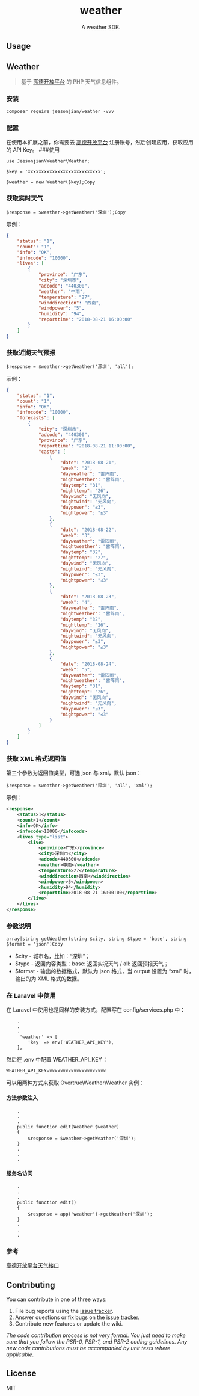 <h1 align="center"> weather </h1>

<p align="center"> A weather SDK.</p>

## Usage

## Weather
> 基于  [高德开放平台](https://lbs.amap.com/dev/id/newuser) 的 PHP 天气信息组件。
### 安装
~~~shell script
composer require jeesonjian/weather -vvv
~~~

### 配置
在使用本扩展之前，你需要去 [高德开放平台](https://lbs.amap.com/dev/id/newuser) 注册账号，然后创建应用，获取应用的 API Key。
###使用
~~~
use Jeesonjian\Weather\Weather;

$key = 'xxxxxxxxxxxxxxxxxxxxxxxxxxx';

$weather = new Weather($key);Copy
~~~

### 获取实时天气
~~~
$response = $weather->getWeather('深圳');Copy
~~~
示例：
~~~json
{
    "status": "1",
    "count": "1",
    "info": "OK",
    "infocode": "10000",
    "lives": [
        {
            "province": "广东",
            "city": "深圳市",
            "adcode": "440300",
            "weather": "中雨",
            "temperature": "27",
            "winddirection": "西南",
            "windpower": "5",
            "humidity": "94",
            "reporttime": "2018-08-21 16:00:00"
        }
    ]
}
~~~

### 获取近期天气预报
~~~
$response = $weather->getWeather('深圳', 'all');
~~~
示例：
~~~json
{
    "status": "1", 
    "count": "1", 
    "info": "OK", 
    "infocode": "10000", 
    "forecasts": [
        {
            "city": "深圳市", 
            "adcode": "440300", 
            "province": "广东", 
            "reporttime": "2018-08-21 11:00:00", 
            "casts": [
                {
                    "date": "2018-08-21", 
                    "week": "2", 
                    "dayweather": "雷阵雨", 
                    "nightweather": "雷阵雨", 
                    "daytemp": "31", 
                    "nighttemp": "26", 
                    "daywind": "无风向", 
                    "nightwind": "无风向", 
                    "daypower": "≤3", 
                    "nightpower": "≤3"
                }, 
                {
                    "date": "2018-08-22", 
                    "week": "3", 
                    "dayweather": "雷阵雨", 
                    "nightweather": "雷阵雨", 
                    "daytemp": "32", 
                    "nighttemp": "27", 
                    "daywind": "无风向", 
                    "nightwind": "无风向", 
                    "daypower": "≤3", 
                    "nightpower": "≤3"
                }, 
                {
                    "date": "2018-08-23", 
                    "week": "4", 
                    "dayweather": "雷阵雨", 
                    "nightweather": "雷阵雨", 
                    "daytemp": "32", 
                    "nighttemp": "26", 
                    "daywind": "无风向", 
                    "nightwind": "无风向", 
                    "daypower": "≤3", 
                    "nightpower": "≤3"
                }, 
                {
                    "date": "2018-08-24", 
                    "week": "5", 
                    "dayweather": "雷阵雨", 
                    "nightweather": "雷阵雨", 
                    "daytemp": "31", 
                    "nighttemp": "26", 
                    "daywind": "无风向", 
                    "nightwind": "无风向", 
                    "daypower": "≤3", 
                    "nightpower": "≤3"
                }
            ]
        }
    ]
}
~~~

### 获取 XML 格式返回值
第三个参数为返回值类型，可选 json 与 xml，默认 json：
~~~
$response = $weather->getWeather('深圳', 'all', 'xml');
~~~
示例：
~~~xml
<response>
    <status>1</status>
    <count>1</count>
    <info>OK</info>
    <infocode>10000</infocode>
    <lives type="list">
        <live>
            <province>广东</province>
            <city>深圳市</city>
            <adcode>440300</adcode>
            <weather>中雨</weather>
            <temperature>27</temperature>
            <winddirection>西南</winddirection>
            <windpower>5</windpower>
            <humidity>94</humidity>
            <reporttime>2018-08-21 16:00:00</reporttime>
        </live>
    </lives>
</response>
~~~
### 参数说明
~~~
array|string getWeather(string $city, string $type = 'base', string $format = 'json')Copy
~~~
- $city - 城市名，比如：“深圳”；
- $type - 返回内容类型：base: 返回实况天气 / all: 返回预报天气；
- $format  - 输出的数据格式，默认为 json 格式，当 output 设置为 “xml” 时，输出的为 XML 格式的数据。

### 在 Laravel 中使用
在 Laravel 中使用也是同样的安装方式，配置写在 config/services.php 中：
~~~
    .
    .
    .
     'weather' => [
        'key' => env('WEATHER_API_KEY'),
    ],
~~~
然后在 .env 中配置 WEATHER_API_KEY ：
~~~
WEATHER_API_KEY=xxxxxxxxxxxxxxxxxxxxx
~~~

可以用两种方式来获取 Overtrue\Weather\Weather 实例：
#### 方法参数注入
~~~
    .
    .
    .
    public function edit(Weather $weather) 
    {
        $response = $weather->getWeather('深圳');
    }
    .
    .
    .
~~~
#### 服务名访问
~~~
    .
    .
    .
    public function edit() 
    {
        $response = app('weather')->getWeather('深圳');
    }
    .
    .
    .
~~~

### 参考
[高德开放平台天气接口](https://lbs.amap.com/api/webservice/guide/api/weatherinfo/)

## Contributing

You can contribute in one of three ways:

1. File bug reports using the [issue tracker](https://github.com/jeesonjian/weather/issues).
2. Answer questions or fix bugs on the [issue tracker](https://github.com/jeesonjian/weather/issues).
3. Contribute new features or update the wiki.

_The code contribution process is not very formal. You just need to make sure that you follow the PSR-0, PSR-1, and PSR-2 coding guidelines. Any new code contributions must be accompanied by unit tests where applicable._

## License

MIT